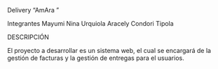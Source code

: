 Delivery
“AmAra ”



Integrantes
Mayumi Nina Urquiola
Aracely Condori Tipola


DESCRIPCIÓN

El proyecto a desarrollar es un sistema web, el cual se encargará de la gestión de facturas y la gestión  de entregas para el usuarios.